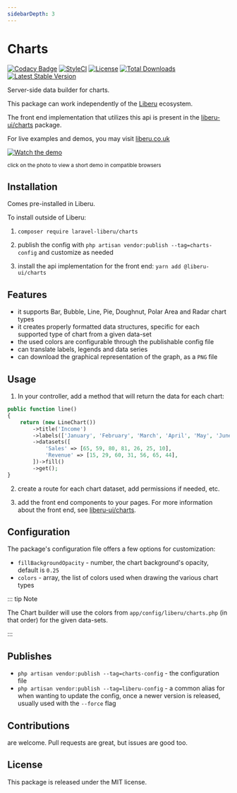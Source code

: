 ```yaml
---
sidebarDepth: 3
---
```


# Charts

[![Codacy Badge](https://api.codacy.com/project/badge/Grade/aa6c0917f8c6425f87eb94c01d84b2f8)](https://www.codacy.com/app/laravel-liberu/charts?utm_source=github.com&amp;utm_medium=referral&amp;utm_content=laravel-liberu/charts&amp;utm_campaign=Badge_Grade)
[![StyleCI](https://github.styleci.io/repos/85484767/shield?branch=master)](https://github.styleci.io/repos/85484767)
[![License](https://poser.pugx.org/laravel-liberu/charts/license)](https://packagist.org/packages/laravel-liberu/charts)
[![Total Downloads](https://poser.pugx.org/laravel-liberu/charts/downloads)](https://packagist.org/packages/laravel-liberu/charts)
[![Latest Stable Version](https://poser.pugx.org/laravel-liberu/charts/version)](https://packagist.org/packages/laravel-liberu/charts)

Server-side data builder for charts.

This package can work independently of the [Liberu](https://github.com/laravel-liberu/Liberu) ecosystem.

The front end implementation that utilizes this api is present in the [liberu-ui/charts](https://github.com/liberu-ui/charts) package.

For live examples and demos, you may visit [liberu.co.uk](https://www.liberu.co.uk)

[![Watch the demo](https://laravel-liberu.github.io/charts/screenshots/bulma_cap002_thumb.png)](https://laravel-liberu.github.io/charts/videos/bulma_demo_01.webm)

<sup>click on the photo to view a short demo in compatible browsers</sup>

## Installation

Comes pre-installed in Liberu. 

To install outside of Liberu:

1. `composer require laravel-liberu/charts`

2. publish the config with `php artisan vendor:publish --tag=charts-config` and customize as needed

3. install the api implementation for the front end: `yarn add @liberu-ui/charts`

## Features

- it supports Bar, Bubble, Line, Pie, Doughnut, Polar Area and Radar chart types
- it creates properly formatted data structures, specific for each supported type of chart from a given data-set
- the used colors are configurable through the publishable config file
- can translate labels, legends and data series
- can download the graphical representation of the graph, as a `PNG` file

## Usage

1. In your controller, add a method that will return the data for each chart:

```php
public function line()
{
    return (new LineChart())
        ->title('Income')
        ->labels(['January', 'February', 'March', 'April', 'May', 'June', 'July'])
        ->datasets([
            'Sales' => [65, 59, 80, 81, 26, 25, 10],
            'Revenue' => [15, 29, 60, 31, 56, 65, 44],
        ])->fill()
        ->get();
}
```

2. create a route for each chart dataset, add permissions if needed, etc.

3. add the front end components to your pages. 
For more information about the front end, see [liberu-ui/charts](https://github.com/liberu-ui/charts). 

## Configuration

The package's configuration file offers a few options for customization:
- `fillBackgroundOpacity` - number, the chart background's opacity, default is `0.25`
- `colors` - array, the list of colors used when drawing the various chart types

::: tip Note

The Chart builder will use the colors from `app/config/liberu/charts.php` (in that order) for the given data-sets.

:::

## Publishes

- `php artisan vendor:publish --tag=charts-config` - the configuration file
- `php artisan vendor:publish --tag=liberu-config` - a common alias for when wanting to update the config,
once a newer version is released, usually used with the `--force` flag

## Contributions

are welcome. Pull requests are great, but issues are good too.

## License

This package is released under the MIT license.
